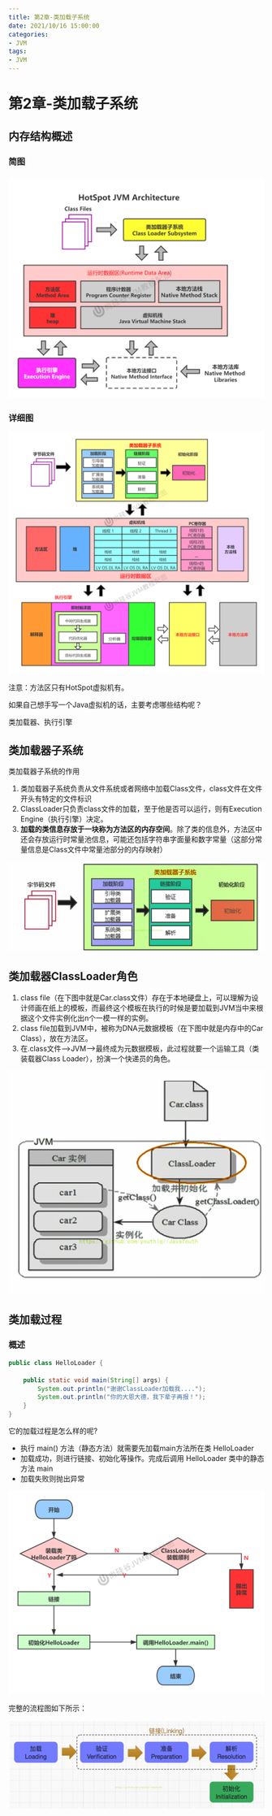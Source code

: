 ```yaml
---
title: 第2章-类加载子系统
date: 2021/10/16 15:00:00
categories:
- JVM
tags:
- JVM
---
```


# 第2章-类加载子系统

## 内存结构概述

### 简图

### ![第02章_JVM架构-简图](../../themes/fluid/source/img/JVM/第02章_JVM架构-简图.jpg)

### 详细图

![第02章_JVM架构-中](../../themes/fluid/source/img/JVM/第02章_JVM架构-中.jpg)

注意：方法区只有HotSpot虚拟机有。

如果自己想手写一个Java虚拟机的话，主要考虑哪些结构呢？

类加载器、执行引擎

## 类加载器子系统

类加载器子系统的作用

1. 类加载器子系统负责从文件系统或者网络中加载Class文件，class文件在文件开头有特定的文件标识
2. ClassLoader只负责class文件的加载，至于他是否可以运行，则有Execution Engine（执行引擎）决定。
3. **加载的类信息存放于一块称为方法区的内存空间**。除了类的信息外，方法区中还会存放运行时常量池信息，可能还包括字符串字面量和数字常量（这部分常量信息是Class文件中常量池部分的内存映射）

![0004](../../themes/fluid/source/img/JVM/0004.png)

## 类加载器ClassLoader角色

1. class file（在下图中就是Car.class文件）存在于本地硬盘上，可以理解为设计师画在纸上的模板，而最终这个模板在执行的时候是要加载到JVM当中来根据这个文件实例化出n个一模一样的实例。
2. class file加载到JVM中，被称为DNA元数据模板（在下图中就是内存中的Car Class），放在方法区。
3. 在.class文件–>JVM–>最终成为元数据模板，此过程就要一个运输工具（类装载器Class Loader），扮演一个快递员的角色。

![0006](../../themes/fluid/source/img/JVM/0005.png)

## 类加载过程

### 概述

```java
public class HelloLoader {

    public static void main(String[] args) {
        System.out.println("谢谢ClassLoader加载我....");
        System.out.println("你的大恩大德，我下辈子再报！");
    }
}
```

它的加载过程是怎么样的呢?

- 执行 main() 方法（静态方法）就需要先加载main方法所在类 HelloLoader
- 加载成功，则进行链接、初始化等操作。完成后调用 HelloLoader 类中的静态方法 main
- 加载失败则抛出异常

![第02章_类的加载过程](../../themes/fluid/source/img/JVM/第02章_类的加载过程.jpg)

完整的流程图如下所示：

![00007](../../themes/fluid/source/img/JVM/0007.png)

